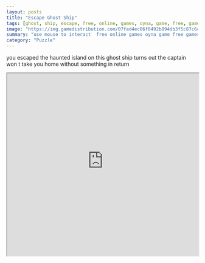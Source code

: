```yaml
---
layout: posts
title: "Escape Ghost Ship"
tags: [ghost, ship, escape, free, online, games, oyna, game, free, games, play, play, games]
image: "https://img.gamedistribution.com/07fad4ec06f8492b894db3f5c87c6ca1.jpg"
summary: "use mouse to interact  free online games oyna game free games play play games"
category: "Puzzle"
---
```


you escaped the haunted island on this ghost ship turns out the captain won t take you home without something in return

<iframe width="100%" height="480px;" src="https://flash.gamedistribution.com?game=07fad4ec06f8492b894db3f5c87c6ca1"></iframe>